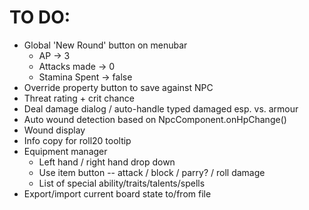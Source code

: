 # TO DO:
- Global 'New Round' button on menubar
    - AP -> 3
    - Attacks made -> 0
    - Stamina Spent -> false
- Override property button to save against NPC
- Threat rating + crit chance
- Deal damage dialog / auto-handle typed damaged esp. vs. armour
- Auto wound detection based on NpcComponent.onHpChange()
- Wound display
- Info copy for roll20 tooltip
- Equipment manager
    - Left hand / right hand drop down
    - Use item button -- attack / block / parry? / roll damage
    - List of special ability/traits/talents/spells
- Export/import current board state to/from file
